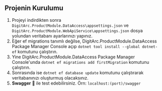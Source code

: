 ## **Projenin Kurulumu**
1. Projeyi indirdikten sonra `DigitArc.ProductModule.DataAccess\appsettings.json` ve  `DigitArc.ProductModule.WebApiService\appsettings.json` dosya yolundan veritabanı ayarlarınızı yapınız. 
2. Eğer ef migrations tanımlı değilse, DigitArc.ProductModule.DataAccess Package Manager Console  açıp `dotnet tool install --global dotnet-ef` komutunu çalıştırın.
3. Yine DigitArc.ProductModule.DataAccess Package Manager Console'unda `dotnet ef migrations add firstMigration` komutunu çalıştırın.
4. Sonrasında ise `dotnet ef database update` komutunu çalıştırarak veritabanınızı oluşturmuş olacaksınız.
5. **Swagger** 📝 ile test edebilirsiniz. Örn:  `localhost:(port)/swagger`  

